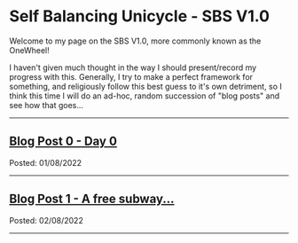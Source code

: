 # Self Balancing Unicycle - SBS V1.0

Welcome to my page on the SBS V1.0, more commonly known as the OneWheel!

I haven't given much thought in the way I should present/record my progress with this. Generally, I try to make a perfect framework for something, and religiously follow this best guess to it's own detriment, so I think this time I will do an ad-hoc, random succession of "blog posts" and see how that goes...


---

## [Blog Post 0 - Day 0](blog0.md)
Posted: 01/08/2022

---

## [Blog Post 1 - A free subway...](blog1.md)
Posted: 02/08/2022

---
